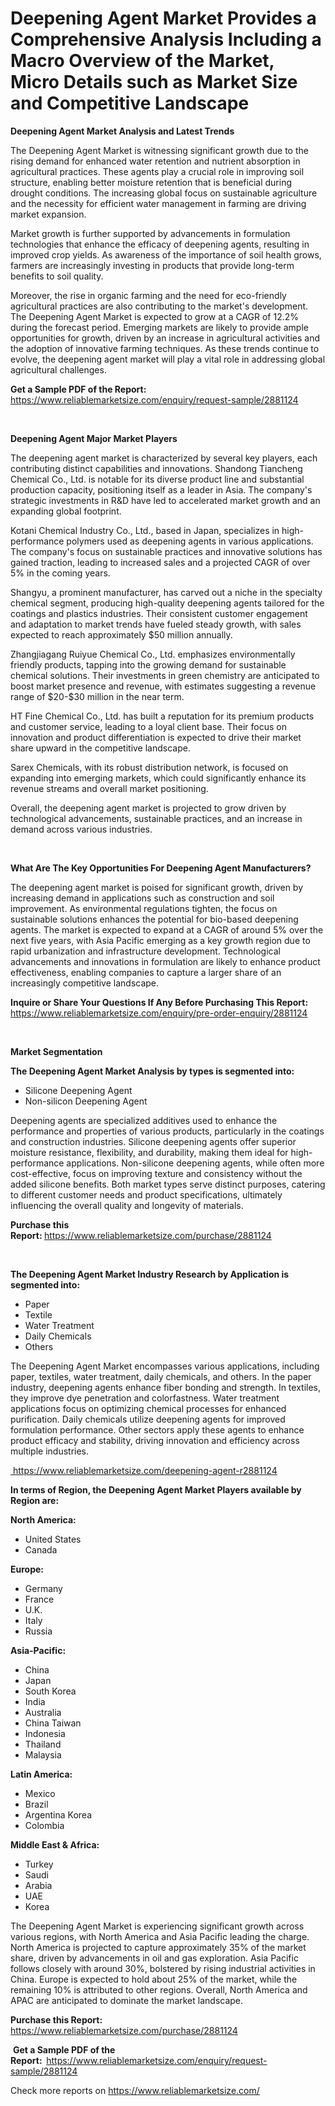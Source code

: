 <p><h1>Deepening Agent Market Provides a Comprehensive Analysis Including a Macro Overview of the Market, Micro Details such as Market Size and Competitive Landscape</h1></p><p><strong>Deepening Agent Market Analysis and Latest Trends</strong></p>
<p><p>The Deepening Agent Market is witnessing significant growth due to the rising demand for enhanced water retention and nutrient absorption in agricultural practices. These agents play a crucial role in improving soil structure, enabling better moisture retention that is beneficial during drought conditions. The increasing global focus on sustainable agriculture and the necessity for efficient water management in farming are driving market expansion.</p><p>Market growth is further supported by advancements in formulation technologies that enhance the efficacy of deepening agents, resulting in improved crop yields. As awareness of the importance of soil health grows, farmers are increasingly investing in products that provide long-term benefits to soil quality. </p><p>Moreover, the rise in organic farming and the need for eco-friendly agricultural practices are also contributing to the market's development. The Deepening Agent Market is expected to grow at a CAGR of 12.2% during the forecast period. Emerging markets are likely to provide ample opportunities for growth, driven by an increase in agricultural activities and the adoption of innovative farming techniques. As these trends continue to evolve, the deepening agent market will play a vital role in addressing global agricultural challenges.</p></p>
<p><strong>Get a Sample PDF of the Report:&nbsp;</strong> <a href="https://www.reliablemarketsize.com/enquiry/request-sample/2881124?utm_campaign=2248&utm_medium=2&utm_source=Github&utm_content=ia&utm_term=12032025&utm_id=deepening-agent">https://www.reliablemarketsize.com/enquiry/request-sample/2881124</a></p>
<p>&nbsp;</p>
<p><strong>Deepening Agent Major Market Players</strong></p>
<p><p>The deepening agent market is characterized by several key players, each contributing distinct capabilities and innovations. Shandong Tiancheng Chemical Co., Ltd. is notable for its diverse product line and substantial production capacity, positioning itself as a leader in Asia. The company's strategic investments in R&D have led to accelerated market growth and an expanding global footprint.</p><p>Kotani Chemical Industry Co., Ltd., based in Japan, specializes in high-performance polymers used as deepening agents in various applications. The company's focus on sustainable practices and innovative solutions has gained traction, leading to increased sales and a projected CAGR of over 5% in the coming years.</p><p>Shangyu, a prominent manufacturer, has carved out a niche in the specialty chemical segment, producing high-quality deepening agents tailored for the coatings and plastics industries. Their consistent customer engagement and adaptation to market trends have fueled steady growth, with sales expected to reach approximately $50 million annually.</p><p>Zhangjiagang Ruiyue Chemical Co., Ltd. emphasizes environmentally friendly products, tapping into the growing demand for sustainable chemical solutions. Their investments in green chemistry are anticipated to boost market presence and revenue, with estimates suggesting a revenue range of $20-$30 million in the near term.</p><p>HT Fine Chemical Co., Ltd. has built a reputation for its premium products and customer service, leading to a loyal client base. Their focus on innovation and product differentiation is expected to drive their market share upward in the competitive landscape.</p><p>Sarex Chemicals, with its robust distribution network, is focused on expanding into emerging markets, which could significantly enhance its revenue streams and overall market positioning.</p><p>Overall, the deepening agent market is projected to grow driven by technological advancements, sustainable practices, and an increase in demand across various industries.</p></p>
<p>&nbsp;</p>
<p><strong>What Are The Key Opportunities For Deepening Agent Manufacturers?</strong></p>
<p><p>The deepening agent market is poised for significant growth, driven by increasing demand in applications such as construction and soil improvement. As environmental regulations tighten, the focus on sustainable solutions enhances the potential for bio-based deepening agents. The market is expected to expand at a CAGR of around 5% over the next five years, with Asia Pacific emerging as a key growth region due to rapid urbanization and infrastructure development. Technological advancements and innovations in formulation are likely to enhance product effectiveness, enabling companies to capture a larger share of an increasingly competitive landscape.</p></p>
<p><strong>Inquire or Share Your Questions If Any Before Purchasing This Report:</strong> <a href="https://www.reliablemarketsize.com/enquiry/pre-order-enquiry/2881124?utm_campaign=2248&utm_medium=2&utm_source=Github&utm_content=ia&utm_term=12032025&utm_id=deepening-agent">https://www.reliablemarketsize.com/enquiry/pre-order-enquiry/2881124</a></p>
<p>&nbsp;</p>
<p><strong>Market Segmentation</strong></p>
<p><strong>The Deepening Agent Market Analysis by types is segmented into:</strong></p>
<p><ul><li>Silicone Deepening Agent</li><li>Non-silicon Deepening Agent</li></ul></p>
<p><p>Deepening agents are specialized additives used to enhance the performance and properties of various products, particularly in the coatings and construction industries. Silicone deepening agents offer superior moisture resistance, flexibility, and durability, making them ideal for high-performance applications. Non-silicone deepening agents, while often more cost-effective, focus on improving texture and consistency without the added silicone benefits. Both market types serve distinct purposes, catering to different customer needs and product specifications, ultimately influencing the overall quality and longevity of materials.</p></p>
<p><strong>Purchase this Report:&nbsp;</strong><a href="https://www.reliablemarketsize.com/purchase/2881124?utm_campaign=2248&utm_medium=2&utm_source=Github&utm_content=ia&utm_term=12032025&utm_id=deepening-agent">https://www.reliablemarketsize.com/purchase/2881124</a></p>
<p>&nbsp;</p>
<p><strong>The Deepening Agent Market Industry Research by Application is segmented into:</strong></p>
<p><ul><li>Paper</li><li>Textile</li><li>Water Treatment</li><li>Daily Chemicals</li><li>Others</li></ul></p>
<p><p>The Deepening Agent Market encompasses various applications, including paper, textiles, water treatment, daily chemicals, and others. In the paper industry, deepening agents enhance fiber bonding and strength. In textiles, they improve dye penetration and colorfastness. Water treatment applications focus on optimizing chemical processes for enhanced purification. Daily chemicals utilize deepening agents for improved formulation performance. Other sectors apply these agents to enhance product efficacy and stability, driving innovation and efficiency across multiple industries.</p></p>
<p><a href="https://www.reliablemarketsize.com/deepening-agent-r2881124?utm_campaign=2248&utm_medium=2&utm_source=Github&utm_content=ia&utm_term=12032025&utm_id=deepening-agent">&nbsp;https://www.reliablemarketsize.com/deepening-agent-r2881124</a></p>
<p><strong>In terms of Region, the Deepening Agent Market Players available by Region are:</strong></p>
<p>
    <p> <strong> North America: </strong>
        <ul>
            <li>United States</li>
            <li>Canada</li>
        </ul>
        </p> 
    <p> <strong> Europe: </strong>
        <ul>
            <li>Germany</li>
            <li>France</li>
            <li>U.K.</li>
            <li>Italy</li>
            <li>Russia</li>
        </ul>
        </p> 
    <p> <strong> Asia-Pacific: </strong>
        <ul>
            <li>China</li>
            <li>Japan</li>
            <li>South Korea</li>
            <li>India</li>
            <li>Australia</li>
            <li>China Taiwan</li>
            <li>Indonesia</li>
            <li>Thailand</li>
            <li>Malaysia</li>
        </ul>
        </p> 
    <p> <strong> Latin America: </strong>
        <ul>
            <li>Mexico</li>
            <li>Brazil</li>
            <li>Argentina Korea</li>
            <li>Colombia</li>
        </ul>
        </p> 
    <p> <strong> Middle East & Africa: </strong>
        <ul>
            <li>Turkey</li>
            <li>Saudi</li>
            <li>Arabia</li>
            <li>UAE</li>
            <li>Korea</li>
        </ul>
    </p>
    </p>
<p><p>The Deepening Agent Market is experiencing significant growth across various regions, with North America and Asia Pacific leading the charge. North America is projected to capture approximately 35% of the market share, driven by advancements in oil and gas exploration. Asia Pacific follows closely with around 30%, bolstered by rising industrial activities in China. Europe is expected to hold about 25% of the market, while the remaining 10% is attributed to other regions. Overall, North America and APAC are anticipated to dominate the market landscape.</p></p>
<p><strong>Purchase this Report: </strong><a href="https://www.reliablemarketsize.com/purchase/2881124?utm_campaign=2248&utm_medium=2&utm_source=Github&utm_content=ia&utm_term=12032025&utm_id=deepening-agent">https://www.reliablemarketsize.com/purchase/2881124</a></p>
<p>&nbsp;<strong>Get a Sample PDF of the Report:&nbsp;&nbsp;</strong><a href="https://www.reliablemarketsize.com/enquiry/request-sample/2881124?utm_campaign=2248&utm_medium=2&utm_source=Github&utm_content=ia&utm_term=12032025&utm_id=deepening-agent">https://www.reliablemarketsize.com/enquiry/request-sample/2881124</a></p>
<p><strong></strong></p>
<p>Check more reports on <a href="https://www.reliablemarketsize.com/?utm_campaign=2248&utm_medium=2&utm_source=Github&utm_content=ia&utm_term=12032025&utm_id=deepening-agent">https://www.reliablemarketsize.com/</a></p>